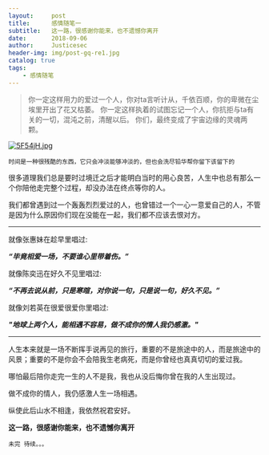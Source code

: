 ```yaml
---
layout:     post
title:      感情随笔一
subtitle:   这一路，很感谢你能来，也不遗憾你离开
date:       2018-09-06
author:     Justicesec
header-img: img/post-gq-re1.jpg
catalog: true
tags:
    - 感情随笔
---
```


>你一定这样用力的爱过一个人，你对ta言听计从，千依百顺，你的卑微在尘埃里开出了花又枯萎。
>你一定这样执着的试图忘记一个人，你抗拒与ta有关的一切，混沌之前，清醒以后。
>你们，最终变成了宇宙边缘的灵魂两颗。

[![5F54jH.jpg](https://s1.ax2x.com/2018/09/06/5F54jH.jpg)](https://imgse.com/i/5F54jH)
                                                                    
`时间是一种很残酷的东西，它只会冲淡能够冲淡的，但也会洗尽铅华帮你留下该留下的`

很多道理我们总是要时过境迁之后才能明白当时的用心良苦，人生中也总有那么一个你陪他走完整个过程，却没办法在终点等你的人。

我们都曾遇到过一个轰轰烈烈爱过的人，也曾错过一个一心一意爱自己的人，不管是因为什么原因你们现在没能在一起，我们都不应该去恨对方。

----------

就像张惠妹在趁早里唱过: 

***“毕竟相爱一场，不要谁心里带着伤。”***

就像陈奕迅在好久不见里唱过:

***“不再去说从前，只是寒暄，对你说一句，只是说一句，好久不见。”***

就像刘若英在很爱很爱你里唱过:

***"地球上两个人，能相遇不容易，做不成你的情人我仍感激。"***

----------

人生本来就是一场不断挥手说再见的旅行，重要的不是旅途中的人，而是旅途中的风景；重要的不是你会不会陪我生老病死，而是你曾经也真真切切的爱过我。

哪怕最后陪你走完一生的人不是我，我也从没后悔你曾在我的人生出现过。

做不成你的情人，我仍感激人生一场相遇。

纵使此后山水不相逢，我依然祝君安好。

**这一路，很感谢你能来，也不遗憾你离开**

`未完 待续。。。`